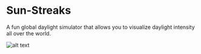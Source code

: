 # Sun-Streaks

A fun global daylight simulator that allows you to visualize daylight intensity all over the world.

![alt text](https://github.com/shaanhash/spiral-clock/blob/main/src/screenshot.png?raw=true)

